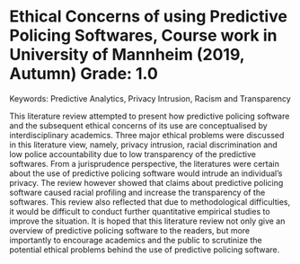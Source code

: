# Ethical Concerns of using Predictive Policing Softwares, Course work in University of Mannheim (2019, Autumn) Grade: 1.0

Keywords: Predictive Analytics, Privacy Intrusion, Racism and Transparency

This literature review attempted to present how predictive policing software and the subsequent ethical concerns of its use are conceptualised by interdisciplinary academics. 
Three major ethical problems were discussed in this literature view, namely, privacy intrusion, racial discrimination and low police accountability due to low transparency of the 
predictive softwares. From a jurisprudence perspective, the literatures were certain about the use of predictive policing software would intrude an individual’s privacy. The 
review however showed that claims about predictive policing software caused racial profiling and increase the transparency of the softwares. This review also reflected that due to 
methodological difficulties, it would be difficult to conduct further quantitative empirical studies to improve the situation. It is hoped that this literature review not only 
give an overview of predictive policing software to the readers, but more importantly to encourage academics and the public to scrutinize the potential ethical problems behind the 
use of predictive policing software.
